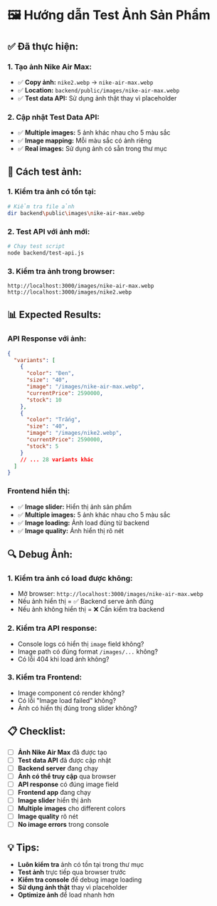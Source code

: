 # 🖼️ Hướng dẫn Test Ảnh Sản Phẩm

## ✅ **Đã thực hiện:**

### **1. Tạo ảnh Nike Air Max:**
- ✅ **Copy ảnh:** `nike2.webp` → `nike-air-max.webp`
- ✅ **Location:** `backend/public/images/nike-air-max.webp`
- ✅ **Test data API:** Sử dụng ảnh thật thay vì placeholder

### **2. Cập nhật Test Data API:**
- ✅ **Multiple images:** 5 ảnh khác nhau cho 5 màu sắc
- ✅ **Image mapping:** Mỗi màu sắc có ảnh riêng
- ✅ **Real images:** Sử dụng ảnh có sẵn trong thư mục

## 🚀 **Cách test ảnh:**

### **1. Kiểm tra ảnh có tồn tại:**
```bash
# Kiểm tra file ảnh
dir backend\public\images\nike-air-max.webp
```

### **2. Test API với ảnh mới:**
```bash
# Chạy test script
node backend/test-api.js
```

### **3. Kiểm tra ảnh trong browser:**
```
http://localhost:3000/images/nike-air-max.webp
http://localhost:3000/images/nike2.webp
```

## 📊 **Expected Results:**

### **API Response với ảnh:**
```json
{
  "variants": [
    {
      "color": "Đen",
      "size": "40",
      "image": "/images/nike-air-max.webp",
      "currentPrice": 2590000,
      "stock": 10
    },
    {
      "color": "Trắng", 
      "size": "40",
      "image": "/images/nike2.webp",
      "currentPrice": 2590000,
      "stock": 5
    }
    // ... 28 variants khác
  ]
}
```

### **Frontend hiển thị:**
- ✅ **Image slider:** Hiển thị ảnh sản phẩm
- ✅ **Multiple images:** 5 ảnh khác nhau cho 5 màu sắc
- ✅ **Image loading:** Ảnh load đúng từ backend
- ✅ **Image quality:** Ảnh hiển thị rõ nét

## 🔍 **Debug Ảnh:**

### **1. Kiểm tra ảnh có load được không:**
- Mở browser: `http://localhost:3000/images/nike-air-max.webp`
- Nếu ảnh hiển thị = ✅ Backend serve ảnh đúng
- Nếu ảnh không hiển thị = ❌ Cần kiểm tra backend

### **2. Kiểm tra API response:**
- Console logs có hiển thị `image` field không?
- Image path có đúng format `/images/...` không?
- Có lỗi 404 khi load ảnh không?

### **3. Kiểm tra Frontend:**
- Image component có render không?
- Có lỗi "Image load failed" không?
- Ảnh có hiển thị đúng trong slider không?

## 📋 **Checklist:**

- [ ] **Ảnh Nike Air Max** đã được tạo
- [ ] **Test data API** đã được cập nhật
- [ ] **Backend server** đang chạy
- [ ] **Ảnh có thể truy cập** qua browser
- [ ] **API response** có đúng image field
- [ ] **Frontend app** đang chạy
- [ ] **Image slider** hiển thị ảnh
- [ ] **Multiple images** cho different colors
- [ ] **Image quality** rõ nét
- [ ] **No image errors** trong console

## 💡 **Tips:**

- **Luôn kiểm tra** ảnh có tồn tại trong thư mục
- **Test ảnh** trực tiếp qua browser trước
- **Kiểm tra console** để debug image loading
- **Sử dụng ảnh thật** thay vì placeholder
- **Optimize ảnh** để load nhanh hơn




















